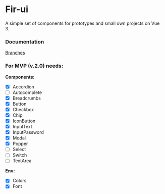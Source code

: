 # Fir-ui

A simple set of components for prototypes and small own projects on Vue 3.

### Documentation
[Branches](./docs/git-flow.md)

### For MVP (v.2.0) needs:
**Components:**<br/>
- [x] Accordion
- [ ] Autocomplete
- [x] Breadcrumbs
- [x] Button
- [x] Checkbox
- [x] Chip
- [x] IconButton
- [x] InputText
- [x] InputPassword
- [x] Modal
- [x] Popper
- [ ] Select
- [ ] Switch
- [ ] TextArea

**Env:**
- [x] Colors
- [x] Font